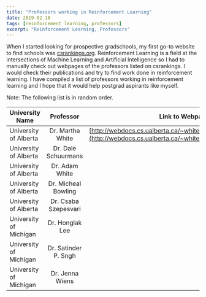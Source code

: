```yaml
---
title: "Professors working in Reinforcement Learning"
date: 2019-02-18
tags: [reinforcement learning, professors]
excerpt: "Reinforcement Learning, Professors"
---
```


When I started looking for prospective gradschools, my first go-to website to find schools was [csrankings.org](http://csrankings.org). Reinforcement Learning is a field at the intersections of Machine Learning and Artificial Intelligence so I had to manually check out webpages of the professors listed on csrankings. I would check their publications and try to find work done in reinforcement learning. I have compiled a list of professors working in reinforcement learning and I hope that it would help postgrad aspirants like myself. 

Note: The following list is in random order.

| University Name        | Professor            | Link to Webpage  |
| ------------- |:-------------:|  -----:|
| University of Alberta  | Dr. Martha White     | [http://webdocs.cs.ualberta.ca/~whitem/](http://webdocs.cs.ualberta.ca/~whitem/) |
| University of Alberta  | Dr. Dale Schuurmans  | |
| University of Alberta  | Dr. Adam White       | |
| University of Alberta  | Dr. Micheal Bowling  | |
| University of Alberta  | Dr. Csaba Szepesvari | |
| University of Michigan | Dr. Honglak Lee      | |
| University of Michigan | Dr. Satinder P. Sngh | |
| University of Michigan | Dr. Jenna Wiens      | |

